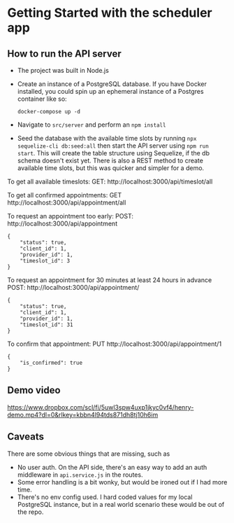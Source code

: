 # Getting Started with the scheduler app

## How to run the API server

- The project was built in Node.js
- Create an instance of a PostgreSQL database. If you have Docker installed, you could spin up an ephemeral instance of a Postgres container like so:

  ```
  docker-compose up -d
  ```

- Navigate to `src/server` and perform an `npm install`
- Seed the database with the available time slots by running `npx sequelize-cli db:seed:all` then start the API server using `npm run start`. This will create the table structure using Sequelize, if the db schema doesn't exist yet. There is also a REST method to create available time slots, but this was quicker and simpler for a demo.

To get all available timeslots:
GET: http://localhost:3000/api/timeslot/all

To get all confirmed appointments:
GET http://localhost:3000/api/appointment/all

To request an appointment too early:
POST: http://localhost:3000/api/appointment
```
{
	"status": true,
	"client_id": 1,
	"provider_id": 1,
	"timeslot_id": 3
}
```

To request an appointment for 30 minutes at least 24 hours in advance
POST: http://localhost:3000/api/appointment/
```
{
	"status": true,
	"client_id": 1,
	"provider_id": 1,
	"timeslot_id": 31
}
```

To confirm that appointment: 
PUT http://localhost:3000/api/appointment/1
```
{
	"is_confirmed": true
}
```

## Demo video
https://www.dropbox.com/scl/fi/5uwl3spw4uxp1jkyc0vf4/henry-demo.mp4?dl=0&rlkey=kbbn4l94tds871dh8tj10h6im

## Caveats
There are some obvious things that are missing, such as
- No user auth. On the API side, there's an easy way to add an auth middleware in `api.service.js` in the routes. 
- Some error handling is a bit wonky, but would be ironed out if I had more time. 
- There's no env config used. I hard coded values for my local PostgreSQL instance, but in a real world scenario these would be out of the repo. 
